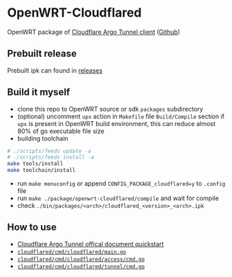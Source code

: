 # OpenWRT-Cloudflared

OpenWRT package of [Cloudflare Argo Tunnel client](https://developers.cloudflare.com/argo-tunnel/) ([Github](https://github.com/cloudflare/cloudflared))

## Prebuilt release

Prebuilt ipk can found in [releases](https://github.com/BH4EHN/openwrt-cloudflared/releases)

## Build it myself

- clone this repo to OpenWRT source or sdk `packages` subdirectory
- (optional) uncomment `upx` action in `Makefile` file `Build/Compile` section if `upx` is present in OpenWRT build environment, this can reduce almost 80% of go executable file size
- building toolchain
```bash
# ./scripts/feeds update -a
# ./scripts/feeds install -a
make tools/install
make toolchain/install
```
- run `make menuconfig` or append `CONFIG_PACKAGE_cloudflared=y` to `.config` file
- run `make ./package/openwrt-cloudflared/compile` and wait for compile
- check `./bin/packages/<arch>/cloudflared_<version>_<arch>.ipk`

## How to use

- [Cloudflare Argo Tunnel offical document quickstart](https://developers.cloudflare.com/argo-tunnel/quickstart)
- [`cloudflared/cmd/cloudflared/main.go`](https://github.com/cloudflare/cloudflared/blob/master/cmd/cloudflared/main.go)
- [`cloudflared/cmd/cloudflared/access/cmd.go`](https://github.com/cloudflare/cloudflared/blob/master/cmd/cloudflared/access/cmd.go)
- [`cloudflared/cmd/cloudflared/tunnel/cmd.go`](https://github.com/cloudflare/cloudflared/blob/master/cmd/cloudflared/tunnel/cmd.go)
